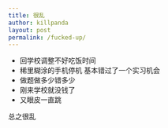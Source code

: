 ```yaml
---
title: 很乱
author: killpanda
layout: post
permalink: /fucked-up/
---
```

*   回学校调整不好吃饭时间
*   稀里糊涂的手机停机 基本错过了一个实习机会
*   做题做多少错多少
*   刚来学校就没钱了
*   又眼皮一直跳

总之很乱
